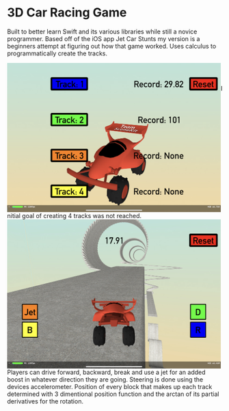 #  3D Car Racing Game

Built to better learn Swift and its various libraries while still a novice programmer. Based off of the iOS app Jet Car Stunts my version is a beginners attempt at figuring out how that game worked. Uses calculus to programmatically create the tracks.

<img src="IMG_0105.PNG" align="left" width="500px"/>
 
 \
 \
 \
 Initial goal of creating 4 tracks was not reached.\
 <img src="./IMG_0107.jpeg" align="left" width="500px"/>\
 \
 \
 \
 \
 \
 \
 \
 \
 \
 \
 \
 \
 \
 Players can drive forward, backward, break and use a jet for an added boost in whatever direction they are going. Steering is done using the devices accelerometer. Position of every block that makes up each track determined with 3 dimentional position function and the arctan of its partial derivatives for the rotation.


